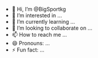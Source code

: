- 👋 Hi, I’m @BigSportkg
- 👀 I’m interested in ...
- 🌱 I’m currently learning ...
- 💞️ I’m looking to collaborate on ...
- 📫 How to reach me ...
- 😄 Pronouns: ...
- ⚡ Fun fact: ...

<!---
BigSportkg/BigSportkg is a ✨ special ✨ repository because its `README.md` (this file) appears on your GitHub profile.
You can click the Preview link to take a look at your changes.
--->
